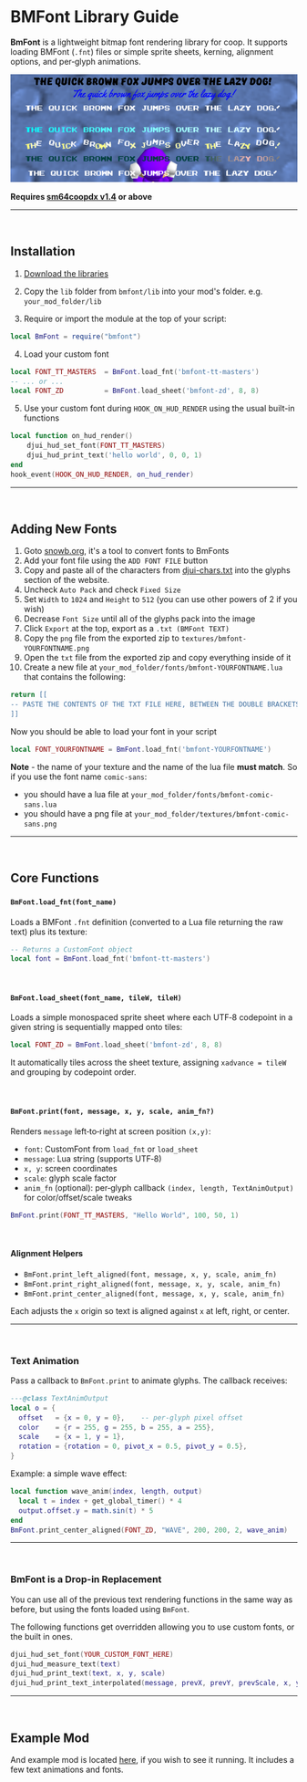 # BMFont Library Guide

**BmFont** is a lightweight bitmap font rendering library for coop. It supports loading BMFont (`.fnt`) files or simple sprite sheets, kerning, alignment options, and per‑glyph animations.

![](image.png?raw=true)

**Requires <ins>sm64coopdx v1.4</ins> or above**

---

<br />

## Installation

1. [Download the libraries](https://github.com/djoslin0/coop-lua-libraries/archive/refs/heads/main.zip)

2. Copy the `lib` folder from `bmfont/lib` into your mod's folder.
e.g. `your_mod_folder/lib`

3. Require or import the module at the top of your script:

```lua
local BmFont = require("bmfont")
```

4. Load your custom font
```lua
local FONT_TT_MASTERS  = BmFont.load_fnt('bmfont-tt-masters')
-- ... or ...
local FONT_ZD          = BmFont.load_sheet('bmfont-zd', 8, 8)
```

5. Use your custom font during `HOOK_ON_HUD_RENDER` using the usual built-in functions
```lua
local function on_hud_render()
    djui_hud_set_font(FONT_TT_MASTERS)
    djui_hud_print_text('hello world', 0, 0, 1)
end
hook_event(HOOK_ON_HUD_RENDER, on_hud_render)
```

---

<br />

## Adding New Fonts

1. Goto [snowb.org](https://snowb.org/), it's a tool to convert fonts to BmFonts
2. Add your font file using the `ADD FONT FILE` button
3. Copy and paste all of the characters from [djui-chars.txt](djui-chars.txt) into the glyphs section of the website.
4. Uncheck `Auto Pack` and check `Fixed Size`
5. Set `Width` to `1024` and `Height` to `512` (you can use other powers of 2 if you wish)
6. Decrease `Font Size` until all of the glyphs pack into the image
7. Click `Export` at the top, export as a `.txt (BMFont TEXT)`
8. Copy the `png` file from the exported zip to `textures/bmfont-YOURFONTNAME.png`
9. Open the `txt` file from the exported zip and copy everything inside of it
10. Create a new file at `your_mod_folder/fonts/bmfont-YOURFONTNAME.lua` that contains the following:
```lua
return [[
-- PASTE THE CONTENTS OF THE TXT FILE HERE, BETWEEN THE DOUBLE BRACKETS
]]
```

Now you should be able to load your font in your script
```lua
local FONT_YOURFONTNAME = BmFont.load_fnt('bmfont-YOURFONTNAME')
```

**Note** - the name of your texture and the name of the lua file **must match**.
So if you use the font name `comic-sans`:
* you should have a lua file at `your_mod_folder/fonts/bmfont-comic-sans.lua`
* you should have a png file at `your_mod_folder/textures/bmfont-comic-sans.png`

---

<br />

## Core Functions

#### `BmFont.load_fnt(font_name)`

Loads a BMFont `.fnt` definition (converted to a Lua file returning the raw text) plus its texture:

```lua
-- Returns a CustomFont object
local font = BmFont.load_fnt('bmfont-tt-masters')
```

<br />

#### `BmFont.load_sheet(font_name, tileW, tileH)`

Loads a simple monospaced sprite sheet where each UTF‑8 codepoint in a given string is sequentially mapped onto tiles:

```lua
local FONT_ZD = BmFont.load_sheet('bmfont-zd', 8, 8)
```

It automatically tiles across the sheet texture, assigning `xadvance = tileW` and grouping by codepoint order.

<br />

#### `BmFont.print(font, message, x, y, scale, anim_fn?)`

Renders `message` left‑to‑right at screen position `(x,y)`:

- `font`: CustomFont from `load_fnt` or `load_sheet`
- `message`: Lua string (supports UTF‑8)
- `x, y`: screen coordinates
- `scale`: glyph scale factor
- `anim_fn` (optional): per‑glyph callback `(index, length, TextAnimOutput)` for color/offset/scale tweaks

```lua
BmFont.print(FONT_TT_MASTERS, "Hello World", 100, 50, 1)
```

<br />

#### Alignment Helpers

- `BmFont.print_left_aligned(font, message, x, y, scale, anim_fn)`
- `BmFont.print_right_aligned(font, message, x, y, scale, anim_fn)`
- `BmFont.print_center_aligned(font, message, x, y, scale, anim_fn)`

Each adjusts the `x` origin so text is aligned against `x` at left, right, or center.

---

<br />

### Text Animation

Pass a callback to `BmFont.print` to animate glyphs. The callback receives:

```lua
---@class TextAnimOutput
local o = {
  offset   = {x = 0, y = 0},    -- per‑glyph pixel offset
  color    = {r = 255, g = 255, b = 255, a = 255},
  scale    = {x = 1, y = 1},
  rotation = {rotation = 0, pivot_x = 0.5, pivot_y = 0.5},
}
```

Example: a simple wave effect:

```lua
local function wave_anim(index, length, output)
  local t = index + get_global_timer() * 4
  output.offset.y = math.sin(t) * 5
end
BmFont.print_center_aligned(FONT_ZD, "WAVE", 200, 200, 2, wave_anim)
```

---

<br />

### BmFont is a Drop-in Replacement

You can use all of the previous text rendering functions in the same way as before, but using the fonts loaded using `BmFont`.

The following functions get overridden allowing you to use custom fonts, or the built in ones.

```lua
djui_hud_set_font(YOUR_CUSTOM_FONT_HERE)
djui_hud_measure_text(text)
djui_hud_print_text(text, x, y, scale)
djui_hud_print_text_interpolated(message, prevX, prevY, prevScale, x, y, scale)
```

---

<br />

## Example Mod

And example mod is located [here](example-mod), if you wish to see it running. It includes a few text animations and fonts.